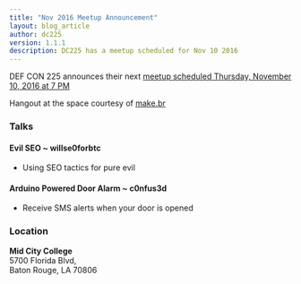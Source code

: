 ```yaml
---
title: "Nov 2016 Meetup Announcement"
layout: blog_article
author: dc225
version: 1.1.1
description: DC225 has a meetup scheduled for Nov 10 2016
---
```


<script type="application/ld+json">
{
  "@context" : "http://schema.org",
  "@type" : "Event",
  "name" : "Nov 2016 Meetup",
  "startDate" : "2016-11-10",
  "location" : {
    "@type" : "Place",
    "name" : "Mid City College",
    "address" : {
      "@type" : "PostalAddress",
      "addressLocality" : "Baton Rouge",
      "addressRegion" : "Louisiana"
    }
  },
  "description" : "DC225 Nov 2016 Meetup",
  "url" : "http://defcon225.org/blog/2016/nov-2016-meetup-announcement.html"
}
</script>

DEF CON 225 announces their next [meetup scheduled Thursday, November 10, 2016 at 7 PM](https://www.facebook.com/events/532322283621160/)

Hangout at the space courtesy of [make.br](http://www.makebr.com)

### Talks

#### Evil SEO ~ willse0forbtc
- Using SEO tactics for pure evil

#### Arduino Powered Door Alarm ~ c0nfus3d
- Receive SMS alerts when your door is opened

### Location

**Mid City College**    
5700 Florida Blvd,  
Baton Rouge, LA 70806
